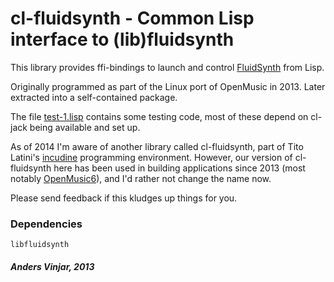 # cl-fluidsynth - Common Lisp interface to (lib)fluidsynth #

This library provides ffi-bindings to launch and control
[FluidSynth](http://www.fluidsynth.org/) from Lisp.

Originally programmed as part of the Linux port of OpenMusic in 2013.
Later extracted into a self-contained package.

The file [test-1.lisp](file:test-1.lisp) contains some testing code, most of these
depend on cl-jack being available and set up.

As of 2014 I'm aware of another library called cl-fluidsynth, part of
Tito Latini's [incudine](http://incudine.sourceforge.net/) programming
environment.  However, our version of cl-fluidsynth here has been used
in building applications since 2013 (most notably [OpenMusic6](https://github.com/openmusic-project/OM6)), and I'd rather not
change the name now.

Please send feedback if this kludges up things for you.

### Dependencies ###

`libfluidsynth`

##### *Anders Vinjar, 2013* #####


